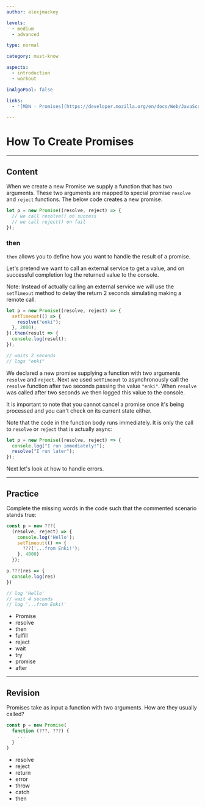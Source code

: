 ```yaml
---
author: alexjmackey

levels:
  - medium
  - advanced

type: normal

category: must-know

aspects:
  - introduction
  - workout

inAlgoPool: false

links:
  - '[MDN - Promises](https://developer.mozilla.org/en/docs/Web/JavaScript/Reference/Global_Objects/Promise){website}'

---
```

# How To Create Promises

---
## Content

When we create a new Promise we supply a function that has two arguments. These two arguments are mapped to special promise `resolve` and `reject` functions. The below code creates a new promise.

```javascript
let p = new Promise((resolve, reject) => {
  // we call resolve() on success
  // we call reject() on fail
});
```

### then

`then` allows you to define how you want to handle the result of a promise.

Let's pretend we want to call an external service to get a value, and on successful completion log the returned value to the console.

Note: Instead of actually calling an external service we will use the `setTimeout` method to delay the return 2 seconds simulating making a remote call.

```javascript
let p = new Promise((resolve, reject) => {
  setTimeout(() => {
    resolve("enki");
  }, 2000);
}).then(result => {
  console.log(result);
});

// waits 2 seconds
// logs "enki"
```

We declared a new promise supplying a function with two arguments `resolve` and `reject`. Next we used `setTimeout` to asynchronously call the `resolve` function after two seconds passing the value `"enki"`. When `resolve` was called after two seconds we then logged this value to the console.

It is important to note that you cannot cancel a promise once it's being processed and you can't check on its current state either.

Note that the code in the function body runs immediately. It is only the call to `resolve` or `reject` that is actually async:

```javascript
let p = new Promise((resolve, reject) => {
  console.log("I run immediately!");
  resolve("I run later");
});
```

Next let's look at how to handle errors.

---
## Practice

Complete the missing words in the code such that the commented scenario stands true:

```javascript
const p = new ???(
  (resolve, reject) => {
    console.log('Hello');
    setTimeout(() => {
      ???('...from Enki!');
    }, 4000)
  });

p.???(res => {
  console.log(res)
})

// log 'Hello'
// wait 4 seconds
// log '...from Enki!'
```

* Promise
* resolve
* then
* fulfill
* reject
* wait
* try
* promise
* after

---
## Revision

Promises take as input a function with two arguments. How are they usually called?

```javascript
const p = new Promise(
  function (???, ???) {
    ...
  }
)
```

* resolve
* reject
* return
* error
* throw
* catch
* then
 
